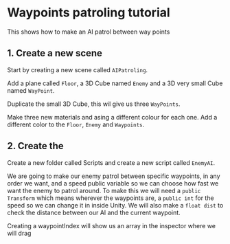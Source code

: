 # Waypoints patroling tutorial
This shows how to make an AI patrol between way points

## 1. Create a new scene

Start by creating a new scene called `AIPatroling`.

Add a plane called `Floor`, a 3D Cube named `Enemy` and a 3D very small Cube named `WayPoint`.

Duplicate the small 3D Cube, this wil give us three `WayPoints`.

Make three new materials and asing a different colour for each one. Add a different color to the `Floor`, `Enemy` and `Waypoints`.

## 2. Create the  

Create a new folder called Scripts and create a new script called `EnemyAI`.

We are going to make our enemy patrol between specific waypoints, in any order we want, and a speed public variable so we can choose how fast we want the enemy to patrol around. To make this we will need a `public Transform` which means wherever the waypoints are, a `public int` for the speed so we can change it in inside Unity. We will also make a `float dist` to check the distance between our AI and the current waypoint.







Creating a waypointIndex will show us an array in the inspector where we will drag 
